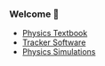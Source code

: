 ### Welcome 👋

* [Physics Textbook](https://veillette.github.io/physics-book/)
* [Tracker Software](https://veillette.github.io/jsTrack/)
* [Physics Simulations](https://veillette.github.io/simulations/)

